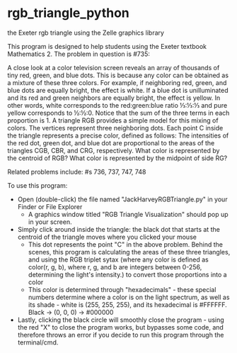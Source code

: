 # rgb_triangle_python
the Exeter rgb triangle using the Zelle graphics library

This program is designed to help students using the Exeter textbook Mathematics 2. The problem in question is #735:

A close look at a color television screen reveals an array of thousands of tiny red, green, and blue dots. This is because 
any color can be obtained as a mixture of these three colors. For example, if neighboring red, green, and blue dots are 
equally bright, the effect is white. If a blue dot is unilluminated and its red and green neighbors are equally bright, 
the effect is yellow. In other words, white corresponds to the red:green:blue ratio ⅓:⅓:⅓ and pure yellow corresponds to 
½:½:0. Notice that the sum of the three terms in each proportion is 1. A triangle RGB provides a simple model for this 
mixing of colors. The vertices represent three neighboring dots. Each point C inside the triangle represents a precise 
color, defined as follows: The intensities of the red dot, green dot, and blue dot are proportional to the areas of the 
triangles CGB, CBR, and CRG, respectively. What color is represented by the centroid of RGB? What color is represented by 
the midpoint of side RG?

Related problems include: #s 736, 737, 747, 748

To use this program:
- Open (double-click) the file named "JackHarveyRGBTriangle.py" in your Finder or File Explorer
	- A graphics window titled "RGB Triangle Visualization" should pop up in your screen.
- Simply click around inside the triangle: the black dot that starts at the centroid of the triangle moves where you 
clicked your mouse
	- This dot represents the point "C" in the above problem. Behind the scenes, this program is calculating the areas 
of these three triangles, and using the RGB triplet sytax (where any color is defined as color(r, g, b), where r, g, and 
b are integers between 0-256, determining the light's intensity.) to convert those proportions into a color
	- This color is determined through "hexadecimals" - these special numbers determine where a color is on the light 
spectrum, as well as its shade - white is (255, 255, 255), and its hexadecimal is #FFFFFF. Black -> (0, 0, 0) -> #000000
- Lastly, clicking the black circle will smoothly close the program - using the red "X" to close the program works, but 
bypasses some code, and therefore throws an error if you decide to run this program through the terminal/cmd.
